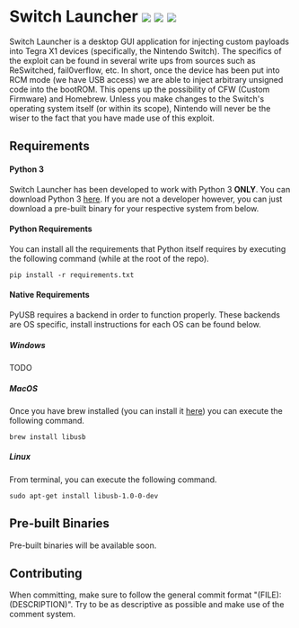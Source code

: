 # Switch Launcher ![](https://img.shields.io/badge/release-0.1.0-green.svg) ![](https://img.shields.io/github/issues/Trapdoor-NX/switch-launcher.svg) ![](https://img.shields.io/github/license/Trapdoor-NX/switch-launcher.svg)

Switch Launcher is a desktop GUI application for injecting custom payloads into Tegra X1 devices (specifically, the Nintendo Switch). The specifics of the exploit can be found in several write ups from sources such as ReSwitched, fail0verflow, etc. In short, once the device has been put into RCM mode (we have USB access) we are able to inject arbitrary unsigned code into the bootROM. This opens up the possibility of CFW (Custom Firmware) and Homebrew. Unless you make changes to the Switch's operating system itself (or within its scope), Nintendo will never be the wiser to the fact that you have made use of this exploit.

## Requirements

#### Python 3
Switch Launcher has been developed to work with Python 3 **ONLY**. You can download Python 3 [here](https://www.python.org/downloads/). If you are not a developer however, you can just download a pre-built binary for your respective system from below.

#### Python Requirements
You can install all the requirements that Python itself requires by executing the following command (while at the root of the repo).
```
pip install -r requirements.txt
```

#### Native Requirements
PyUSB requires a backend in order to function properly. These backends are OS specific, install instructions for each OS can be found below.

##### Windows
TODO

##### MacOS
Once you have brew installed (you can install it [here](https://brew.sh)) you can execute the following command.
```
brew install libusb
```

##### Linux
From terminal, you can execute the following command.
```
sudo apt-get install libusb-1.0-0-dev
```

## Pre-built Binaries
Pre-built binaries will be available soon.

## Contributing
When committing, make sure to follow the general commit format "(FILE): (DESCRIPTION)". Try to be as descriptive as possible and make use of the comment system.
